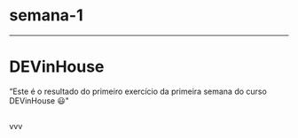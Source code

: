 # semana-1
<hr/>

<h1>DEVinHouse</h1>

“Este é o resultado do primeiro exercício da primeira semana do curso DEVinHouse 😃"
<h2></h2>vvv
